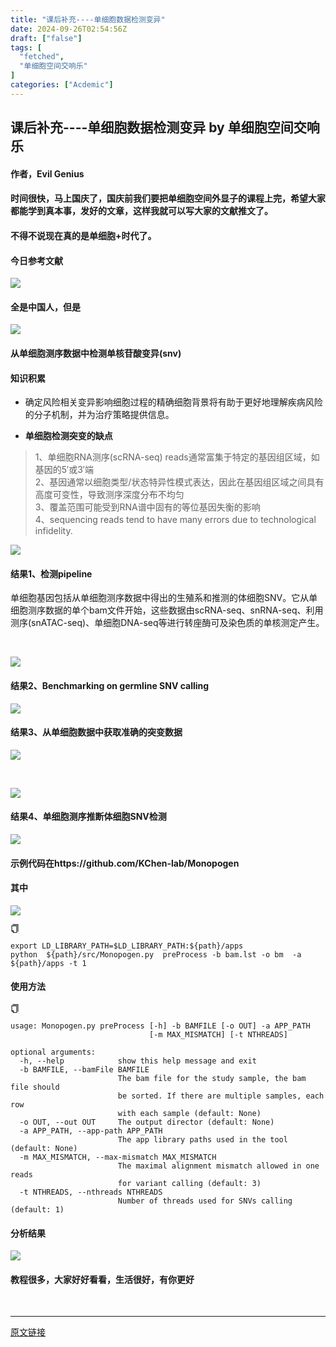 ```yaml
---
title: "课后补充----单细胞数据检测变异"
date: 2024-09-26T02:54:56Z
draft: ["false"]
tags: [
  "fetched",
  "单细胞空间交响乐"
]
categories: ["Acdemic"]
---
```

课后补充----单细胞数据检测变异 by 单细胞空间交响乐
------
<div><h4>作者，Evil Genius</h4><h4>时间很快，马上国庆了，国庆前我们要把单细胞空间外显子的课程上完，希望大家都能学到真本事，发好的文章，这样我就可以写大家的文献推文了。</h4><h4>不得不说现在真的是<span>单细胞+</span>时代了。</h4><h4>今日参考文献</h4><p><img data-imgfileid="100009373" data-ratio="0.6296296296296297" data-src="https://mmbiz.qpic.cn/mmbiz_jpg/srXAibe95MmmUhV6uiax7FicZ2ibAOLsuZYc1VKKTIeED6hstamfMIYKJDzDtfoYQDudNstwnAfedMCibhae2vL8Zpw/640?wx_fmt=other&amp;from=appmsg" data-type="other" data-w="1080" src="https://mmbiz.qpic.cn/mmbiz_jpg/srXAibe95MmmUhV6uiax7FicZ2ibAOLsuZYc1VKKTIeED6hstamfMIYKJDzDtfoYQDudNstwnAfedMCibhae2vL8Zpw/640?wx_fmt=other&amp;from=appmsg"></p><h4>全是中国人，但是</h4><p><img data-imgfileid="100009371" data-ratio="0.24259259259259258" data-src="https://mmbiz.qpic.cn/mmbiz_jpg/srXAibe95MmmUhV6uiax7FicZ2ibAOLsuZYcyns3u0eGn0UekcWmNficFlrtN2hIUqfZdUu3icQyHibtsC0PFINqOkGuQ/640?wx_fmt=other&amp;from=appmsg" data-type="other" data-w="1080" src="https://mmbiz.qpic.cn/mmbiz_jpg/srXAibe95MmmUhV6uiax7FicZ2ibAOLsuZYcyns3u0eGn0UekcWmNficFlrtN2hIUqfZdUu3icQyHibtsC0PFINqOkGuQ/640?wx_fmt=other&amp;from=appmsg"></p><h4>从单细胞测序数据中检测单核苷酸变异(snv)</h4><h4>知识积累</h4><ul><li><p>确定风险相关变异影响细胞过程的精确细胞背景将有助于更好地理解疾病风险的分子机制，并为治疗策略提供信息。</p></li><li><p><strong><span>单细胞检测突变的缺点</span></strong></p></li></ul><blockquote><p>1、单细胞RNA测序(scRNA-seq) reads通常富集于特定的基因组区域，如基因的5′或3′端<br>2、基因通常以细胞类型/状态特异性模式表达，因此在基因组区域之间具有高度可变性，导致测序深度分布不均匀<br>3、覆盖范围可能受到RNA谱中固有的等位基因失衡的影响<br>4、sequencing reads tend to have many errors due to technological infidelity.</p></blockquote><p><img data-imgfileid="100009370" data-ratio="0.20221606648199447" data-src="https://mmbiz.qpic.cn/mmbiz_jpg/srXAibe95MmmUhV6uiax7FicZ2ibAOLsuZYclNv878ia9RicibW5zHicQ6icacDAc1J06QB1Z729FjliaXgZhC2McCELQ02Q/640?wx_fmt=other&amp;from=appmsg" data-type="other" data-w="722" src="https://mmbiz.qpic.cn/mmbiz_jpg/srXAibe95MmmUhV6uiax7FicZ2ibAOLsuZYclNv878ia9RicibW5zHicQ6icacDAc1J06QB1Z729FjliaXgZhC2McCELQ02Q/640?wx_fmt=other&amp;from=appmsg"></p><h4>结果1、检测pipeline</h4><p>单细胞基因包括从单细胞测序数据中得出的生殖系和推测的体细胞SNV。它从单细胞测序数据的单个bam文件开始，这些数据由scRNA-seq、snRNA-seq、利用测序(snATAC-seq)、单细胞DNA-seq等进行转座酶可及染色质的单核测定产生。</p><p><br></p><section><img data-imgfileid="100009374" data-ratio="0.950925925925926" data-src="https://mmbiz.qpic.cn/mmbiz_jpg/srXAibe95MmmUhV6uiax7FicZ2ibAOLsuZYclFAZk2scxOWibk7BuL86DQCumZealVWEorsHAoqfq9TXRlibjIslBIHQ/640?wx_fmt=other&amp;from=appmsg" data-type="other" data-w="1080" src="https://mmbiz.qpic.cn/mmbiz_jpg/srXAibe95MmmUhV6uiax7FicZ2ibAOLsuZYclFAZk2scxOWibk7BuL86DQCumZealVWEorsHAoqfq9TXRlibjIslBIHQ/640?wx_fmt=other&amp;from=appmsg"></section><h4>结果2、Benchmarking on germline SNV calling</h4><p><img data-imgfileid="100009372" data-ratio="0.6305555555555555" data-src="https://mmbiz.qpic.cn/mmbiz_jpg/srXAibe95MmmUhV6uiax7FicZ2ibAOLsuZYcdesRafvOgdVO9AicrjmrWeS7n0NnpVuOLyhDGAPGHFM46AcgZSlzTtA/640?wx_fmt=other&amp;from=appmsg" data-type="other" data-w="1080" src="https://mmbiz.qpic.cn/mmbiz_jpg/srXAibe95MmmUhV6uiax7FicZ2ibAOLsuZYcdesRafvOgdVO9AicrjmrWeS7n0NnpVuOLyhDGAPGHFM46AcgZSlzTtA/640?wx_fmt=other&amp;from=appmsg"></p><h4>结果3、从单细胞数据中获取准确的突变数据</h4><p><img data-imgfileid="100009377" data-ratio="0.9481481481481482" data-src="https://mmbiz.qpic.cn/mmbiz_jpg/srXAibe95MmmUhV6uiax7FicZ2ibAOLsuZYcUy3Pffbj2pawNwTzK7m10Qr6vyJSRun1VU5NkgqiaP0bBDxHibUx3NEw/640?wx_fmt=other&amp;from=appmsg" data-type="other" data-w="1080" src="https://mmbiz.qpic.cn/mmbiz_jpg/srXAibe95MmmUhV6uiax7FicZ2ibAOLsuZYcUy3Pffbj2pawNwTzK7m10Qr6vyJSRun1VU5NkgqiaP0bBDxHibUx3NEw/640?wx_fmt=other&amp;from=appmsg"></p><p><br></p><p><img data-imgfileid="100009379" data-ratio="1.1092592592592592" data-src="https://mmbiz.qpic.cn/mmbiz_jpg/srXAibe95MmmUhV6uiax7FicZ2ibAOLsuZYcfZSU0hGicpps20FIc1Gu1KSFtiavZwbeNM2YEBicRIqOAeo1I9XpwicBuA/640?wx_fmt=other&amp;from=appmsg" data-type="other" data-w="1080" src="https://mmbiz.qpic.cn/mmbiz_jpg/srXAibe95MmmUhV6uiax7FicZ2ibAOLsuZYcfZSU0hGicpps20FIc1Gu1KSFtiavZwbeNM2YEBicRIqOAeo1I9XpwicBuA/640?wx_fmt=other&amp;from=appmsg"></p><h4>结果4、单细胞测序推断体细胞SNV检测</h4><p><img data-imgfileid="100009378" data-ratio="1.0611111111111111" data-src="https://mmbiz.qpic.cn/mmbiz_jpg/srXAibe95MmmUhV6uiax7FicZ2ibAOLsuZYcecausQy51BmPSVhybjkicdElYudoYribavltAgKSCiaBmfT5ibe6IviaIgg/640?wx_fmt=other&amp;from=appmsg" data-type="other" data-w="1080" src="https://mmbiz.qpic.cn/mmbiz_jpg/srXAibe95MmmUhV6uiax7FicZ2ibAOLsuZYcecausQy51BmPSVhybjkicdElYudoYribavltAgKSCiaBmfT5ibe6IviaIgg/640?wx_fmt=other&amp;from=appmsg"></p><h4>示例代码在<span>https://github.com/KChen-lab/Monopogen</span></h4><h4>其中</h4><p><img data-imgfileid="100009375" data-ratio="0.3967935871743487" data-src="https://mmbiz.qpic.cn/mmbiz_jpg/srXAibe95MmmUhV6uiax7FicZ2ibAOLsuZYc4n8FtwFzIwvjt0BapZELmDVn3oL7mnvf4P1yXlC2SIXfdf46u0PvyA/640?wx_fmt=other&amp;from=appmsg" data-type="other" data-w="998" src="https://mmbiz.qpic.cn/mmbiz_jpg/srXAibe95MmmUhV6uiax7FicZ2ibAOLsuZYc4n8FtwFzIwvjt0BapZELmDVn3oL7mnvf4P1yXlC2SIXfdf46u0PvyA/640?wx_fmt=other&amp;from=appmsg"></p><p><span aria-label="icon: copy"><svg viewbox="64 64 896 896" focusable="false" data-icon="copy" width="1em" height="1em" fill="currentColor" aria-hidden="true"><path d="M832 64H296c-4.4 0-8 3.6-8 8v56c0 4.4 3.6 8 8 8h496v688c0 4.4 3.6 8 8 8h56c4.4 0 8-3.6 8-8V96c0-17.7-14.3-32-32-32zM704 192H192c-17.7 0-32 14.3-32 32v530.7c0 8.5 3.4 16.6 9.4 22.6l173.3 173.3c2.2 2.2 4.7 4 7.4 5.5v1.9h4.2c3.5 1.3 7.2 2 11 2H704c17.7 0 32-14.3 32-32V224c0-17.7-14.3-32-32-32zM350 856.2L263.9 770H350v86.2zM664 888H414V746c0-22.1-17.9-40-40-40H232V264h432v624z"></path></svg></span></p><pre><code>export LD_LIBRARY_PATH=$LD_LIBRARY_PATH:${path}/apps<br>python  ${path}/src/Monopogen.py  preProcess -b bam.lst -o bm  -a ${path}/apps -t 1<br><span aria-hidden="true"><span></span><span></span></span></code></pre><h4>使用方法</h4><p><span aria-label="icon: copy"><svg viewbox="64 64 896 896" focusable="false" data-icon="copy" width="1em" height="1em" fill="currentColor" aria-hidden="true"><path d="M832 64H296c-4.4 0-8 3.6-8 8v56c0 4.4 3.6 8 8 8h496v688c0 4.4 3.6 8 8 8h56c4.4 0 8-3.6 8-8V96c0-17.7-14.3-32-32-32zM704 192H192c-17.7 0-32 14.3-32 32v530.7c0 8.5 3.4 16.6 9.4 22.6l173.3 173.3c2.2 2.2 4.7 4 7.4 5.5v1.9h4.2c3.5 1.3 7.2 2 11 2H704c17.7 0 32-14.3 32-32V224c0-17.7-14.3-32-32-32zM350 856.2L263.9 770H350v86.2zM664 888H414V746c0-22.1-17.9-40-40-40H232V264h432v624z"></path></svg></span></p><pre><code>usage: Monopogen.py preProcess [<span>-</span>h] <span>-</span>b BAMFILE [<span>-</span>o OUT] <span>-</span>a APP_PATH<br>                               [<span>-</span>m MAX_MISMATCH] [<span>-</span>t NTHREADS]<br><br>optional arguments:<br>  <span>-</span>h, <span>--</span>help            show <span>this</span> help message and exit<br>  <span>-</span>b BAMFILE, <span>--</span>bamFile BAMFILE<br>                        The bam file <span>for</span> the study sample, the bam file should<br>                        be sorted. If there are multiple samples, each row<br>                        <span>with</span> each sample (<span>default</span>: None)<br>  <span>-</span>o OUT, <span>--</span>out OUT     The output director (<span>default</span>: None)<br>  <span>-</span>a APP_PATH, <span>--</span>app<span>-</span>path APP_PATH<br>                        The app <span>library</span> paths used <span>in</span> the tool (<span>default</span>: None)<br>  <span>-</span>m MAX_MISMATCH, <span>--</span>max<span>-</span>mismatch MAX_MISMATCH<br>                        The maximal alignment mismatch allowed <span>in</span> one reads<br>                        <span>for</span> variant calling (<span>default</span>: <span>3</span>)<br>  <span>-</span>t NTHREADS, <span>--</span>nthreads NTHREADS<br>                        Number of threads used <span>for</span> SNVs calling (<span>default</span>: <span>1</span>)<br><span aria-hidden="true"><span></span><span></span><span></span><span></span><span></span><span></span><span></span><span></span><span></span><span></span><span></span><span></span><span></span><span></span><span></span><span></span><span></span></span></code></pre><h4>分析结果</h4><p><img data-imgfileid="100009376" data-ratio="0.7855450236966824" data-src="https://mmbiz.qpic.cn/mmbiz_jpg/srXAibe95MmmUhV6uiax7FicZ2ibAOLsuZYcrfV4uVqViaqTJMb1WCspmJ9YIr6n8um2YZPkxADFRyUxNatxpOboWRw/640?wx_fmt=other&amp;from=appmsg" data-type="other" data-w="844" src="https://mmbiz.qpic.cn/mmbiz_jpg/srXAibe95MmmUhV6uiax7FicZ2ibAOLsuZYcrfV4uVqViaqTJMb1WCspmJ9YIr6n8um2YZPkxADFRyUxNatxpOboWRw/640?wx_fmt=other&amp;from=appmsg"></p><h4>教程很多，大家好好看看，生活很好，有你更好</h4><p><br></p><p><mp-style-type data-value="3"></mp-style-type></p></div>  
<hr>
<a href="https://mp.weixin.qq.com/s/EUzPHhJRs5-lEQZGqUBfwQ",target="_blank" rel="noopener noreferrer">原文链接</a>
